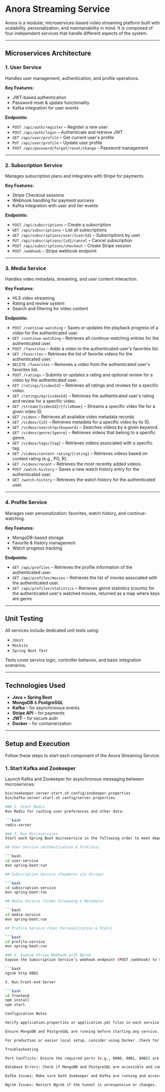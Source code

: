# Anora Streaming Service

Anora is a modular, microservices-based video streaming platform built with scalability, personalization, and maintainability in mind. It is composed of four independent services that handle different aspects of the system.

---

## Microservices Architecture

###  1. User Service

Handles user management, authentication, and profile operations.

**Key Features:**
- JWT-based authentication
- Password reset & update functionality
- Kafka integration for user events

**Endpoints:**
- `POST /api/auth/register` – Register a new user
- `POST /api/auth/login` – Authenticate and retrieve JWT
- `GET /api/user/profile` – Get current user's profile
- `PUT /api/user/profile` – Update user profile
- `POST /api/password/forgot/reset/change` – Password management

---

###  2. Subscription Service

Manages subscription plans and integrates with Stripe for payments.

**Key Features:**
- Stripe Checkout sessions
- Webhook handling for payment success
- Kafka integration with user and tier events

**Endpoints:**
- `POST /api/subscriptions` – Create a subscription
- `GET /api/subscriptions` – List all subscriptions
- `GET /api/subscriptions/user/{userId}` – Subscriptions by user
- `PUT /api/subscriptions/{id}/cancel` – Cancel subscription
- `POST /api/subscriptions/checkout` – Create Stripe session
- `POST /webhook` – Stripe webhook endpoint

---

###  3. Media Service

Handles video metadata, streaming, and user content interaction.

**Key Features:**
- HLS video streaming
- Rating and review system
- Search and filtering for video content

**Endpoints:**
- `POST /continue-watching` – Saves or updates the playback progress of a video for the authenticated user.
- `GET /continue-watching` – Retrieves all continue-watching entries for the authenticated user.
- `POST /favorites` – Adds a video to the authenticated user's favorites list.
- `GET /favorites` – Retrieves the list of favorite videos for the authenticated user.
- `DELETE /favorites` – Removes a video from the authenticated user's favorites list.
- `POST /ratings` – Submits or updates a rating and optional review for a video by the authenticated user.
- `GET /ratings/{videoId}` – Retrieves all ratings and reviews for a specific video.
- `GET /ratings/my/{videoId}` – Retrieves the authenticated user's rating and review for a specific video.
- `GET /stream/{videoId}/{fileName}` – Streams a specific video file for a given video ID.
- `GET /videos` – Retrieves all available video metadata records.
- `GET /videos/{id}` – Retrieves metadata for a specific video by its ID.
- `GET /videos/search?q={keyword}` – Searches videos by a given keyword.
- `GET /videos/genre/{genre}` – Retrieves videos that belong to a specific genre.
- `GET /videos/tags/{tag}` – Retrieves videos associated with a specific tag.
- `GET /videos/content-rating/{rating}` – Retrieves videos based on content rating (e.g., PG, R).
- `GET /videos/recent` – Retrieves the most recently added videos.
- `POST /watch-history` – Saves a new watch history entry for the authenticated user.
- `GET /watch-history` – Retrieves the watch history for the authenticated user.

---

### 4. Profile Service

Manages user personalization: favorites, watch history, and continue-watching.

**Key Features:**
- MongoDB-based storage
- Favorite & history management
- Watch progress tracking

**Endpoints:**
- `GET /api/profiles` – Retrieves the profile information of the authenticated user.
- `GET /api/profiles/movies` – Retrieves the list of movies associated with the authenticated user.
- `GET /api/profiles/statistics` – Retrieves genre statistics (counts) for the authenticated user's watched movies, returned as a map where keys are genre 

---

##  Unit Testing

All services include dedicated unit tests using:
- `JUnit`
- `Mockito`
- `Spring Boot Test`

Tests cover service logic, controller behavior, and basic integration scenarios.

---

##  Technologies Used

- **Java + Spring Boot**
- **MongoDB** & **PostgreSQL**
- **Kafka** – for asynchronous events
- **Stripe API** – for payments
- **JWT** – for secure auth
- **Docker** – for containerization

---
## Setup and Execution

Follow these steps to start each component of the Anora Streaming Service:

### 1. Start Kafka and Zookeeper

Launch Kafka and Zookeeper for asynchronous messaging between microservices:

```bash
bin/zookeeper-server-start.sh config/zookeeper.properties
bin/kafka-server-start.sh config/server.properties

### 2. Start Redis
Run Redis for caching user preferences and other data:

```bash
redis-server

### 3. Run Microservices
Start each Spring Boot microservice in the following order to meet dependency requirements:

## User Service (Authentication & Profiles)

```bash
cd user-service
mvn spring-boot:run

## Subscription Service (Payments via Stripe)

```bash
cd subscription-service
mvn spring-boot:run

## Media Service (Video Streaming & Metadata)

```bash
cd media-service
mvn spring-boot:run

## Profile Service (User Personalization & Stats)

```bash
cd profile-service
mvn spring-boot:run

### 4. Expose Stripe Webhook with Ngrok
Expose the Subscription Service’s webhook endpoint (POST /webhook) to Stripe:

```bash
ngrok http 8082

5. Run Front-end Server 

```bash
cd frontend
npm install
npm start

Configuration Notes

Verify application.properties or application.yml files in each service for correct database and broker configuration.

Ensure MongoDB and PostgreSQL are running before starting any service.

For production or easier local setup, consider using Docker. Check for a docker-compose.yml file if provided.

Troubleshooting

Port Conflicts: Ensure the required ports (e.g., 8080, 8081, 8082) are not in use.

Database Errors: Check if MongoDB and PostgreSQL are accessible and configured correctly.

Kafka Issues: Make sure both Zookeeper and Kafka are running and accessible.

Ngrok Issues: Restart Ngrok if the tunnel is unresponsive or changes.


